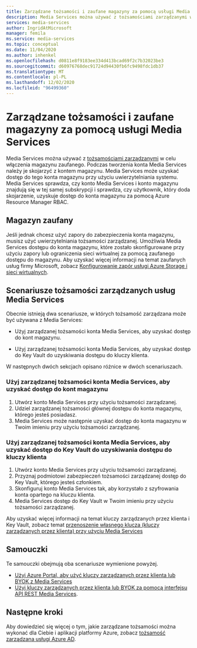 ```yaml
---
title: Zarządzane tożsamości i zaufane magazyny za pomocą usługi Media Services
description: Media Services można używać z tożsamościami zarządzanymi w celu włączenia magazynu zaufanego.
services: media-services
author: IngridAtMicrosoft
manager: femila
ms.service: media-services
ms.topic: conceptual
ms.date: 11/04/2020
ms.author: inhenkel
ms.openlocfilehash: d0811e8f9183ee334d413bcad69f2c7b32023be3
ms.sourcegitcommit: d60976768dec91724d94430fb6fc9498fdc1db37
ms.translationtype: MT
ms.contentlocale: pl-PL
ms.lasthandoff: 12/02/2020
ms.locfileid: "96499360"
---
```

# <a name="managed-identities-and-trusted-storage-with-media-services"></a>Zarządzane tożsamości i zaufane magazyny za pomocą usługi Media Services

Media Services można używać z [tożsamościami zarządzanymi](../../active-directory/managed-identities-azure-resources/overview.md) w celu włączenia magazynu zaufanego. Podczas tworzenia konta Media Services należy je skojarzyć z kontem magazynu. Media Services może uzyskać dostęp do tego konta magazynu przy użyciu uwierzytelniania systemu. Media Services sprawdza, czy konto Media Services i konto magazynu znajdują się w tej samej subskrypcji i sprawdza, czy użytkownik, który doda skojarzenie, uzyskuje dostęp do konta magazynu za pomocą Azure Resource Manager RBAC.

## <a name="trusted-storage"></a>Magazyn zaufany

Jeśli jednak chcesz użyć zapory do zabezpieczenia konta magazynu, musisz użyć uwierzytelniania tożsamości zarządzanej. Umożliwia Media Services dostępu do konta magazynu, które zostało skonfigurowane przy użyciu zapory lub ograniczenia sieci wirtualnej za pomocą zaufanego dostępu do magazynu.  Aby uzyskać więcej informacji na temat zaufanych usług firmy Microsoft, zobacz [Konfigurowanie zapór usługi Azure Storage i sieci wirtualnych](../../storage/common/storage-network-security.md#trusted-microsoft-services).

## <a name="media-services-managed-identity-scenarios"></a>Scenariusze tożsamości zarządzanych usług Media Services

Obecnie istnieją dwa scenariusze, w których tożsamość zarządzana może być używana z Media Services:

- Użyj zarządzanej tożsamości konta Media Services, aby uzyskać dostęp do kont magazynu.

- Użyj zarządzanej tożsamości konta Media Services, aby uzyskać dostęp do Key Vault do uzyskiwania dostępu do kluczy klienta.

W następnych dwóch sekcjach opisano różnice w dwóch scenariuszach.

### <a name="use-the-managed-identity-of-the-media-services-account-to-access-storage-accounts"></a>Użyj zarządzanej tożsamości konta Media Services, aby uzyskać dostęp do kont magazynu

1. Utwórz konto Media Services przy użyciu tożsamości zarządzanej.
1. Udziel zarządzanej tożsamości głównej dostępu do konta magazynu, którego jesteś posiadasz.
1. Media Services może następnie uzyskać dostęp do konta magazynu w Twoim imieniu przy użyciu tożsamości zarządzanej.

### <a name="use-the-managed-identity-of-the-media-services-account-to-access-key-vault-to-access-customer-keys"></a>Użyj zarządzanej tożsamości konta Media Services, aby uzyskać dostęp do Key Vault do uzyskiwania dostępu do kluczy klienta

1. Utwórz konto Media Services przy użyciu tożsamości zarządzanej.
1. Przyznaj podmiotowi zabezpieczeń tożsamości zarządzanej dostęp do Key Vault, którego jesteś członkiem.
1. Skonfiguruj konto Media Services tak, aby korzystało z szyfrowania konta opartego na kluczu klienta.
1. Media Services dostęp do Key Vault w Twoim imieniu przy użyciu tożsamości zarządzanej.

Aby uzyskać więcej informacji na temat kluczy zarządzanych przez klienta i Key Vault, zobacz temat [przenoszenie własnego klucza (kluczy zarządzanych przez klienta) przy użyciu Media Services](concept-use-customer-managed-keys-byok.md)

## <a name="tutorials"></a>Samouczki

Te samouczki obejmują oba scenariusze wymienione powyżej.

- [Użyj Azure Portal, aby użyć kluczy zarządzanych przez klienta lub BYOK z Media Services](tutorial-byok-portal.md)
- [Użyj kluczy zarządzanych przez klienta lub BYOK za pomocą interfejsu API REST Media Services](tutorial-byok-postman.md).

## <a name="next-steps"></a>Następne kroki

Aby dowiedzieć się więcej o tym, jakie zarządzane tożsamości można wykonać dla Ciebie i aplikacji platformy Azure, zobacz [tożsamość zarządzana usługi Azure AD](../../active-directory/managed-identities-azure-resources/overview.md).